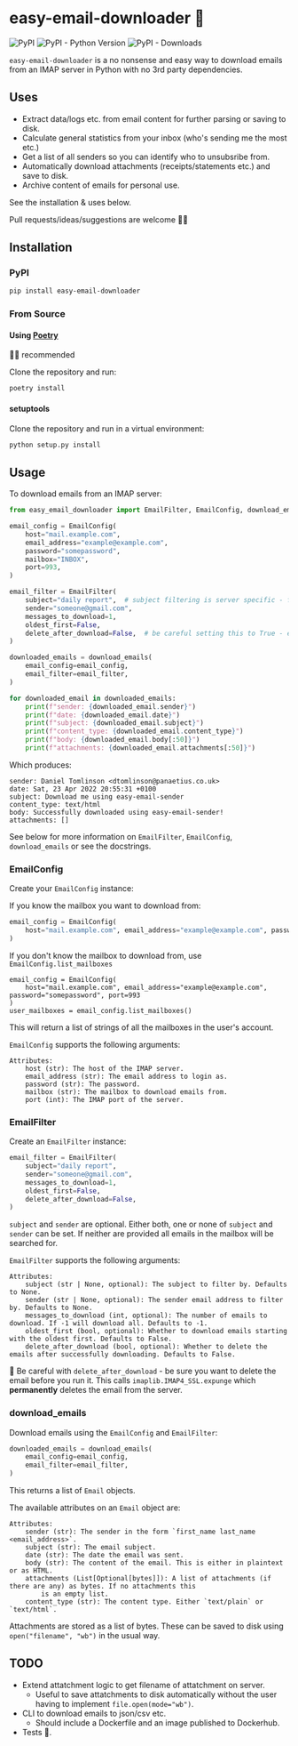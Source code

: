 # easy-email-downloader 📨

![PyPI](https://img.shields.io/pypi/v/easy-email-downloader)
![PyPI - Python Version](https://img.shields.io/pypi/pyversions/easy-email-downloader)
![PyPI - Downloads](https://img.shields.io/pypi/dm/simple-email-sender)

`easy-email-downloader` is a no nonsense and easy way to download emails from an IMAP server in Python with no
3rd party dependencies.

## Uses

- Extract data/logs etc. from email content for further parsing or saving to disk.
- Calculate general statistics from your inbox (who's sending me the most etc.)
- Get a list of all senders so you can identify who to unsubsribe from.
- Automatically download attachments (receipts/statements etc.) and save to disk.
- Archive content of emails for personal use.

See the installation & uses below.

Pull requests/ideas/suggestions are welcome 👍🏻

## Installation

### PyPI

```bash
pip install easy-email-downloader
```

### From Source

#### Using [Poetry](https://python-poetry.org)

👍🏻 recommended

Clone the repository and run:

```bash
poetry install
```

#### setuptools

Clone the repository and run in a virtual environment:

```bash
python setup.py install
```

## Usage

To download emails from an IMAP server:

```python
from easy_email_downloader import EmailFilter, EmailConfig, download_emails

email_config = EmailConfig(
    host="mail.example.com",
    email_address="example@example.com",
    password="somepassword",
    mailbox="INBOX",
    port=993,
)

email_filter = EmailFilter(
    subject="daily report",  # subject filtering is server specific - full string matches often won't work
    sender="someone@gmail.com",
    messages_to_download=1,
    oldest_first=False,
    delete_after_download=False,  # be careful setting this to True - emails are permanently removed!
)

downloaded_emails = download_emails(
    email_config=email_config,
    email_filter=email_filter,
)

for downloaded_email in downloaded_emails:
    print(f"sender: {downloaded_email.sender}")
    print(f"date: {downloaded_email.date}")
    print(f"subject: {downloaded_email.subject}")
    print(f"content_type: {downloaded_email.content_type}")
    print(f"body: {downloaded_email.body[:50]}")
    print(f"attachments: {downloaded_email.attachments[:50]}")
```

Which produces:

```
sender: Daniel Tomlinson <dtomlinson@panaetius.co.uk>
date: Sat, 23 Apr 2022 20:55:31 +0100
subject: Download me using easy-email-sender
content_type: text/html
body: Successfully downloaded using easy-email-sender!
attachments: []
```

See below for more information on `EmailFilter`, `EmailConfig`, `download_emails` or see the docstrings.
### EmailConfig

Create your `EmailConfig` instance:

If you know the mailbox you want to download from:

```python
email_config = EmailConfig(
    host="mail.example.com", email_address="example@example.com", password="somepassword", mailbox="INBOX", port=993
)
```

If you don't know the mailbox to download from, use `EmailConfig.list_mailboxes`

```
email_config = EmailConfig(
    host="mail.example.com", email_address="example@example.com", password="somepassword", port=993
)
user_mailboxes = email_config.list_mailboxes()
```

This will return a list of strings of all the mailboxes in the user's account.

`EmailConfig` supports the following arguments:

```
Attributes:
    host (str): The host of the IMAP server.
    email_address (str): The email address to login as.
    password (str): The password.
    mailbox (str): The mailbox to download emails from.
    port (int): The IMAP port of the server.
```

### EmailFilter

Create an `EmailFilter` instance:

```python
email_filter = EmailFilter(
    subject="daily report",
    sender="someone@gmail.com",
    messages_to_download=1,
    oldest_first=False,
    delete_after_download=False,
)
```

`subject` and `sender` are optional. Either both, one or none of `subject` and `sender` can be set. If neither are
provided all emails in the mailbox will be searched for.

`EmailFilter` supports the following arguments:

```
Attributes:
    subject (str | None, optional): The subject to filter by. Defaults to None.
    sender (str | None, optional): The sender email address to filter by. Defaults to None.
    messages_to_download (int, optional): The number of emails to download. If -1 will download all. Defaults to -1.
    oldest_first (bool, optional): Whether to download emails starting with the oldest first. Defaults to False.
    delete_after_download (bool, optional): Whether to delete the emails after successfully downloading. Defaults to False.
```

🚨 Be careful with `delete_after_download` - be sure you want to delete the email before you run it. This calls
`imaplib.IMAP4_SSL.expunge` which **permanently** deletes the email from the server.

### download_emails

Download emails using the `EmailConfig` and `EmailFilter`:

```python
downloaded_emails = download_emails(
    email_config=email_config,
    email_filter=email_filter,
)
```

This returns a list of `Email` objects.

The available attributes on an `Email` object are:

```
Attributes:
    sender (str): The sender in the form `first_name last_name <email_address>`.
    subject (str): The email subject.
    date (str): The date the email was sent.
    body (str): The content of the email. This is either in plaintext or as HTML.
    attachments (List[Optional[bytes]]): A list of attachments (if there are any) as bytes. If no attachments this
        is an empty list.
    content_type (str): The content type. Either `text/plain` or `text/html`.
```

Attachments are stored as a list of bytes. These can be saved to disk using `open("filename", "wb")` in the usual way.

## TODO

- Extend attatchment logic to get filename of attatchment on server.
  - Useful to save attatchments to disk automatically without the user having to implement `file.open(mode="wb")`.
- CLI to download emails to json/csv etc.
  - Should include a Dockerfile and an image published to Dockerhub.
- Tests 🥱.
